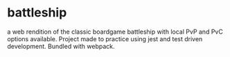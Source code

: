 # battleship
a web rendition of the classic boardgame battleship with local PvP and PvC options available. Project made to practice using jest and test driven development. Bundled with webpack.

